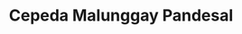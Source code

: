---
title: "Cepeda Malunggay Pandesal"
url: /muntinlupa/cepeda-malunggay-pandesal/
shop: Bäckerei
---
